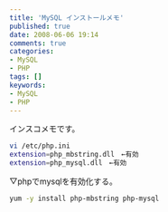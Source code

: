 ```yaml
---
title: 'MySQL インストールメモ'
published: true
date: 2008-06-06 19:14
comments: true
categories:
- MySQL
- PHP
tags: []
keywords:
- MySQL
- PHP
---
```

インスコメモです。


```sh
vi /etc/php.ini
extension=php_mbstring.dll　←有効
extension=php_mysql.dll　←有効
```

▽phpでmysqlを有効化する。
```sh
yum -y install php-mbstring php-mysql
```